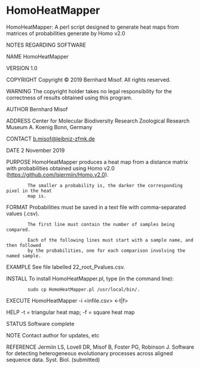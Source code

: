 # HomoHeatMapper
 HomoHeatMapper: A perl script designed to generate heat maps from matrices of probabilities generate by Homo v2.0


NOTES REGARDING SOFTWARE

NAME        HomoHeatMapper

VERSION     1.0

COPYRIGHT   Copyright © 2019 Bernhard Misof. All rights reserved.

WARNING     The copyright holder takes no legal responsibility for the correctness of 
            results obtained using this program.

AUTHOR      Bernhard Misof

ADDRESS     Center for Molecular Biodiversity Research
            Zoological Research Museum A. Koenig
            Bonn, Germany

CONTACT     b.misof@leibniz-zfmk.de

DATE        2 November 2019

PURPOSE     HomoHeatMapper produces a heat map from a distance matrix with probabilities 
            obtained using Homo v2.0 (https://github.com/lsjermiin/Homo.v2.0).
            
            The smaller a probability is, the darker the corresponding pixel in the heat 
            map is.
 
FORMAT      Probabilities must be saved in a text file with comma-separated values (.csv).

            The first line must contain the number of samples being compared. 

            Each of the following lines must start with a sample name, and then followed
            by the probabilities, one for each comparison involving the named sample.
 
EXAMPLE     See file labelled 22_root_Pvalues.csv.

INSTALL     To install HomoHeatMapper.pl, type (in the command line):

            sudo cp HomoHeatMapper.pl /usr/local/bin/. 

EXECUTE     HomoHeatMapper -i <infile.csv> <-t|f>

HELP        -t = triangular heat map; -f = square heat map

STATUS      Software complete

NOTE        Contact author for updates, etc

REFERENCE   Jermiin LS, Lovell DR, Misof B, Foster PG, Robinson J. Software for detecting 
            heterogeneous evolutionary processes across aligned sequence data. Syst. Biol.
            (submitted)

